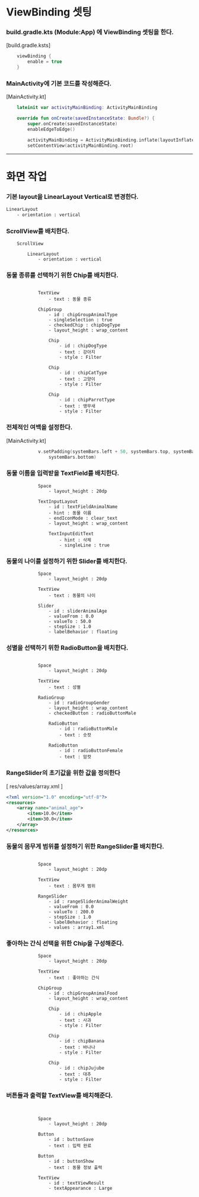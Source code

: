 # ViewBinding 셋팅

### build.gradle.kts (Module:App) 에 ViewBinding 셋팅을 한다. 

[build.gradle.ksts]
```kt
    viewBinding {
        enable = true
    }
```

### MainActivity에 기본 코드를 작성해준다.

[MainActivity.kt]

```kt
    lateinit var activityMainBinding: ActivityMainBinding

    override fun onCreate(savedInstanceState: Bundle?) {
        super.onCreate(savedInstanceState)
        enableEdgeToEdge()

        activityMainBinding = ActivityMainBinding.inflate(layoutInflater)
        setContentView(activityMainBinding.root)
```

---


# 화면 작업

### 기본 layout을 LinearLayout Vertical로 변경한다.

```xml
LinearLayout
    - orientation : vertical
```

### ScrollView를 배치한다.
```text
    ScrollView

        LinearLayout
            - orientation : vertical
```

### 동물 종류를 선택하기 위한 Chip를 배치한다.

```text

            TextView
                - text : 동물 종류

            ChipGroup
                - id : chipGroupAnimalType
                - singleSelection : true
                - checkedChip : chipDogType
                - layout_height : wrap_content

                Chip
                    - id : chipDogType
                    - text : 강아지
                    - style : Filter

                Chip
                    - id : chipCatType
                    - text : 고양이
                    - style : Filter

                Chip
                    - id : chipParrotType
                    - text : 앵무새
                    - style : Filter
```

### 전체적인 여백을 설정한다.
[MainActivity.kt]

```kt
            v.setPadding(systemBars.left + 50, systemBars.top, systemBars.right + 50,
                systemBars.bottom)
```

### 동물 이름을 입력받을 TextField를 배치한다.

```text
            Space
                - layout_height : 20dp
                
            TextInputLayout
                - id : textFieldAnimalName
                - hint : 동물 이름
                - endIconMode : clear_text
                - layout_height : wrap_content
                
                TextInputEditText
                    - hint : 삭제
                    - singleLine : true
```

### 동물의 나이를 설정하기 위한 Slider를 배치한다.
```text
            Space
                - layout_height : 20dp

            TextView
                - text : 동물의 나이

            Slider
                - id : sliderAnimalAge
                - valueFrom : 0.0
                - valueTo : 50.0
                - stepSize : 1.0
                - labelBehavior : floating
```

### 성별을 선택하기 위한 RadioButton을 배치한다.

```text

            Space
                - layout_height : 20dp

            TextView
                - text : 성별

            RadioGroup
                - id : radioGroupGender
                - layout_height : wrap_content
                - checkedButton : radioButtonMale

                RadioButton
                    - id : radioButtonMale
                    - text : 숫컷

                RadioButton
                    - id : radioButtonFemale
                    - text : 암컷
```

### RangeSlider의 초기값을 위한 값을 정의한다

[ res/values/array.xml ]
```xml
<?xml version="1.0" encoding="utf-8"?>
<resources>
    <array name="animal_age">
        <item>10.0</item>
        <item>30.0</item>
    </array>
</resources>
```

### 동물의 몸무게 범위를 설정하기 위한 RangeSlider를 배치한다.

```text

            Space
                - layout_height : 20dp

            TextView
                - text : 몸무게 범위

            RangeSlider
                - id : rangeSliderAnimalWeight
                - valueFrom : 0.0
                - valueTo : 200.0
                - stepSize : 1.0
                - labelBehavior : floating
                - values : array1.xml
```

### 좋아하는 간식 선택을 위한 Chip을 구성해준다.

```text
            Space
                - layout_height : 20dp

            TextView
                - text : 좋아하는 간식

            ChipGroup
                - id : chipGroupAnimalFood
                - layout_height : wrap_content

                Chip
                    - id : chipApple
                    - text : 사과
                    - style : Filter

                Chip
                    - id : chipBanana
                    - text : 바나나
                    - style : Filter

                Chip
                    - id : chipJujube
                    - text : 대추
                    - style : Filter
```

### 버튼들과 출력할 TextView를 배치해준다.

```text


            Space
                - layout_height : 20dp

            Button
                - id : buttonSave
                - text : 입력 완료

            Button
                - id : buttonShow
                - text : 동물 정보 출력

            TextView
                - id : textViewResult
                - textAppearance : Large
```

